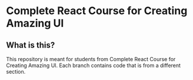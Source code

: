 # Complete React Course for Creating Amazing UI

## What is this?

This repository is meant for students from Complete React Course for Creating Amazing UI. Each branch contains code that is from a different section.
